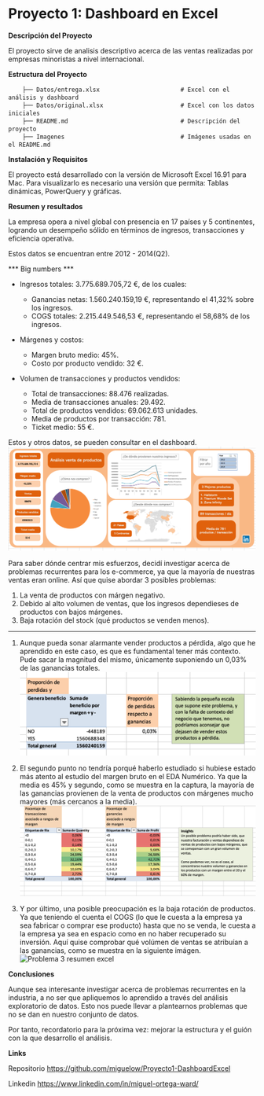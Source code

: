 # Proyecto 1: Dashboard en Excel  

**Descripción del Proyecto** 

El proyecto sirve de analisis descriptivo acerca de las ventas realizadas por empresas minoristas a nivel internacional.

**Estructura del Proyecto** 

        ├── Datos/entrega.xlsx                       # Excel con el análisis y dashboard
        ├── Datos/original.xlsx                      # Excel con los datos iniciales
        ├── README.md                                # Descripción del proyecto
        ├── Imagenes                                 # Imágenes usadas en el README.md 

**Instalación y Requisitos** 

El proyecto está desarrollado con la versión de Microsoft Excel 16.91 para Mac. Para visualizarlo es necesario una versión que permita: Tablas dinámicas, PowerQuery y gráficas.

**Resumen y resultados** 

La empresa opera a nivel global con presencia en 17 países y 5 continentes, logrando un desempeño sólido en términos de ingresos, transacciones y eficiencia operativa. 

Estos datos se encuentran entre 2012 - 2014(Q2).

*** Big numbers *** 

- Ingresos totales: 3.775.689.705,72 €, de los cuales:
    - Ganancias netas: 1.560.240.159,19 €, representando el 41,32% sobre los ingresos.
    - COGS totales: 2.215.449.546,53 €, representando el 58,68% de los ingresos.

- Márgenes y costos:
    - Margen bruto medio: 45%.
    - Costo por producto vendido: 32 €.

- Volumen de transacciones y productos vendidos:
    - Total de transacciones: 88.476 realizadas.
    - Media de transacciones anuales: 29.492.
    - Total de productos vendidos: 69.062.613 unidades.
    - Media de productos por transacción: 781.
    - Ticket medio: 55 €.

Estos y otros datos, se pueden consultar en el dashboard.
![Excel Dashboard](Imagenes/dashboard.png)

Para saber dónde centrar mis esfuerzos, decidí investigar acerca de problemas recurrentes para los e-commerce, ya que la mayoría de nuestras ventas eran online. Así que quise abordar 3 posibles problemas:
1. La venta de productos con márgen negativo.
2. Debido al alto volumen de ventas, que los ingresos dependieses de productos con bajos márgenes.
3. Baja rotación del stock (qué productos se venden menos).
 ---
1. Aunque pueda sonar alarmante vender productos a pérdida, algo que he aprendido en este caso, es que es fundamental tener más contexto. Pude sacar la magnitud del mismo, únicamente suponiendo un 0,03% de las ganancias totales.
![Problema 1 resumen excel](Imagenes/problem1.png)

2. El segundo punto no tendría porqué haberlo estudiado si hubiese estado más atento al estudio del margen bruto en el EDA Numérico.
 Ya que la media es 45% y segundo, como se muestra en la captura, la mayoría de las ganancias provienen de la venta de productos con márgenes mucho  mayores (más cercanos a la media).
![Problema 2 resumen excel](Imagenes/problem2.png)

3. Y por último, una posible preocupación es la baja rotación de productos. Ya que teniendo el cuenta el COGS (lo que le cuesta a la empresa ya sea fabricar o comprar ese producto) hasta que no se venda, le cuesta a la empresa ya sea en espacio como en no haber recuperado su inversión.
Aquí quise comprobar qué volúmen de ventas se atribuían a las ganancias, como se muestra en la siguiente imágen.
![Problema 3 resumen excel](Imagenes/problem3.png)

**Conclusiones** 

Aunque sea interesante investigar acerca de problemas recurrentes en la industria, a no ser que apliquemos lo aprendido a través del análisis exploratorio de datos. Esto nos puede llevar a plantearnos problemas que no se dan en nuestro conjunto de datos. 

Por tanto, recordatorio para la próxima vez: mejorar la estructura y el guión con la que desarrollo el análisis. 

**Links** 

Repositorio https://github.com/miguelow/Proyecto1-DashboardExcel

Linkedin https://www.linkedin.com/in/miguel-ortega-ward/
